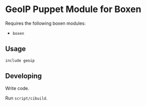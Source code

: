 # GeoIP Puppet Module for Boxen

Requires the following boxen modules:

* `boxen`

## Usage

```puppet
include geoip
```

## Developing

Write code.

Run `script/cibuild`.
